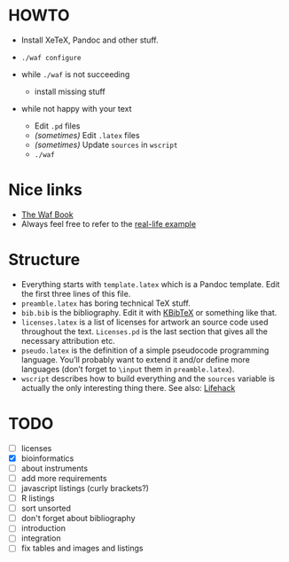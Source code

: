 HOWTO
======

*   Install XeTeX, Pandoc and other stuff.
*   `./waf configure`
*   while `./waf` is not succeeding

    * install missing stuff

*   while not happy with your text

    * Edit `.pd` files
    * _(sometimes)_ Edit `.latex` files
    * _(sometimes)_ Update `sources` in `wscript`
    * `./waf`



Nice links
===========

* [The Waf Book](https://waf.io/book/)
* Always feel free to refer to the [real-life example](https://github.com/kirelagin/ninja-thesis/tree/master)



Structure
==========

* Everything starts with `template.latex` which is a Pandoc template.
  Edit the first three lines of this file.
* `preamble.latex` has boring technical TeX stuff.
* `bib.bib` is the bibliography.
  Edit it with [KBibTeX](http://home.gna.org/kbibtex/) or something like that.
* `licenses.latex` is a list of licenses for artwork an source code used
  throughout the text. `Licenses.pd` is the last section that gives all the
  necessary attribution etc.
* `pseudo.latex` is the definition of a simple pseudocode programming language.
  You’ll probably want to extend it and/or define more languages (don’t forget
  to `\input` them in `preamble.latex`).
* `wscript` describes how to build everything and the `sources` variable
  is actually the only interesting thing there. See also:
  [Lifehack](https://github.com/kirelagin/ninja-thesis/blob/master/wscript#L24)


TODO
=====

- [ ] licenses
- [x] bioinformatics
- [ ] about instruments
- [ ] add more requirements
- [ ] javascript listings (curly brackets?)
- [ ] R listings
- [ ] sort unsorted
- [ ] don't forget about bibliography
- [ ] introduction
- [ ] integration
- [ ] fix tables and images and listings
